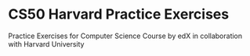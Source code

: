 # CS50 Harvard Practice Exercises
Practice Exercises for Computer Science Course by edX in collaboration with Harvard University 
